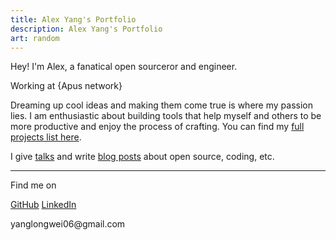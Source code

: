 ```yaml
---
title: Alex Yang's Portfolio
description: Alex Yang's Portfolio
art: random
---
```


Hey! I'm Alex, a fanatical open sourceror and engineer.

Working at {Apus network}<br>

Dreaming up cool ideas and making them come true is where my passion lies. I am enthusiastic about building tools that help myself and others to be more productive and enjoy the process of crafting. You can find my [full projects list here](/projects).

I give [talks](/talks) and write [blog posts](/posts) about open source, coding, etc.

<div flex-auto />

---

Find me on

<p flex="~ gap-2 wrap" class="mt--2!">
  <a href="https://github.com/Alex-wuhu" target="_blank"><span op75 i-simple-icons-github /> GitHub</a>
  <a href="https://x.com/Alexyannnn" target="_blank"><span op75 i-ri-twitter-x-fill /></a>
  <a href="https://www.linkedin.com/in/yang-alex-91b382247/?locale=en_US" target="_blank"><span op75 i-carbon-logo-linkedin /> LinkedIn</a>
</p>
<span class="flex items-center gap-1"><span op75 i-carbon-email /> <span font-mono> yanglongwei06@gmail.com</span></span>
